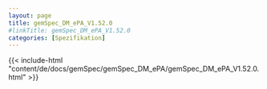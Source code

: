 ```yaml
---
layout: page
title: gemSpec_DM_ePA_V1.52.0
#linkTitle: gemSpec_DM_ePA_V1.52.0
categories: [Spezifikation]
---
```

{{< include-html "content/de/docs/gemSpec/gemSpec_DM_ePA/gemSpec_DM_ePA_V1.52.0.html" >}}